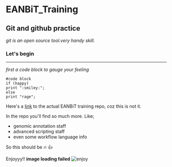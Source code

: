 # EANBiT_Training
## Git and github practice
*git is an open source tool.very handy skill.*
### Let's begin
---

*first a code block to gauge your feeling*

```{bash}
#code block
if (happy)
print ":smiley:";
else
print "rage";
```

Here's a [link](https://github.com/eanbit-rt2019) to the actual EANBiT training repo, coz this is not it.

In the repo you'll find so much more. Like;
- genomic annotation staff
- advanced scripting staff
- even some workflow language info

So this should be :fire: :+1:

Enjoyyy!!
**image loading failed**
![enjoy]()

